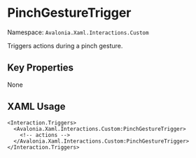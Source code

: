 # PinchGestureTrigger

Namespace: `Avalonia.Xaml.Interactions.Custom`

Triggers actions during a pinch gesture.



## Key Properties
None

## XAML Usage
```xaml
<Interaction.Triggers>
  <Avalonia.Xaml.Interactions.Custom:PinchGestureTrigger>
    <!-- actions -->
  </Avalonia.Xaml.Interactions.Custom:PinchGestureTrigger>
</Interaction.Triggers>
```
